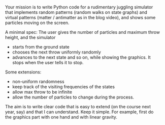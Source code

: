 Your mission is to write Python code for a rudimentary juggling simulator that implements random patterns (random walks on state graphs) and virtual patterns (matter / antimatter as in the blog video), and shows some particles moving on the screen.

A minimal spec: The user gives the number of particles and maximum throw height, and the simulator
 - starts from the ground state
 - chooses the next throw uniformly randomly
 - advances to the next state
and so on, while showing the graphics. It stops when the user tells it to stop.

Some extensions:
- non-uniform randomness
- keep track of the visiting frequencies of the states
- allow max throw to be infinite
- allow the number of particles to change during the process.

The aim is to write clear code that is easy to extend (on the course next year, say) and that I can understand. Keep it simple. For example, first do the graphics part with one hand and with linear gravity.
